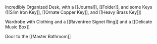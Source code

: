 Incredibly Organized Desk, with a [[Journal]], [[Folder]], and some Keys ([[Slim Iron Key]], [[Ornate Copper Key]], and [[Heavy Brass Key]])

Wardrobe with Clothing and a [[Raventree Signet Ring]] and a [[Delicate Music Box]]

Door to the [[Master Bathroom]]

